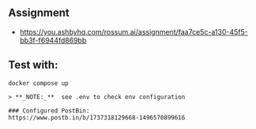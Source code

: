 
## Assignment
* https://you.ashbyhq.com/rossum.ai/assignment/faa7ce5c-a130-45f5-bb3f-f6944fd869bb 

## Test with:

`docker compose up`

```
> **_NOTE:_**  see .env to check env configuration

### Configured PostBin:
https://www.postb.in/b/1737318129668-1496570899616
